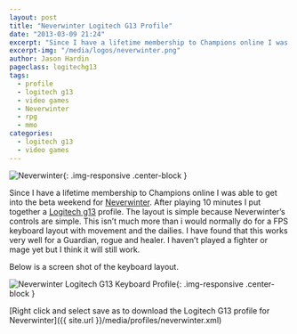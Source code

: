 ```yaml
---
layout: post
title: "Neverwinter Logitech G13 Profile"
date: "2013-03-09 21:24"
excerpt: "Since I have a lifetime membership to Champions online I was able to get into the beta weekend for Neverwinter. After playing 10 minutes I put together a Logitech g13 profile. The layout is simple because Neverwinter’s controls are simple."
excerpt-img: "/media/logos/neverwinter.png"
author: Jason Hardin
pageclass: logitechg13
tags:
  - profile
  - logitech g13
  - video games
  - Neverwinter
  - rpg
  - mmo
categories:
  - logitech g13
  - video games
---
```

![Neverwinter]({{site.url}}/media/logos/neverwinter.png){: .img-responsive  .center-block }

Since I have a lifetime membership to Champions online I was able to get into the beta weekend for [Neverwinter](http://nw.perfectworld.com/). After playing 10 minutes I put together a [Logitech g13](http://www.logitech.com/en-us/product/g13-advanced-gameboard) profile. The layout is simple because Neverwinter’s controls are simple. This isn’t much more than i would normally do for a FPS keyboard layout with movement and the dailies. I have found that this works very well for a Guardian, rogue and healer. I haven’t played a fighter or mage yet but I think it will still work.

Below is a screen shot of the keyboard layout.

![Neverwinter Logitech G13 Keyboard Profile]({{site.url}}/media/profiles/neverwinter_keyboard_layout.png){: .img-responsive  .center-block }

[Right click and select save as to download the Logitech G13 profile for Neverwinter]({{ site.url }}/media/profiles/neverwinter.xml)
